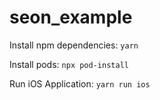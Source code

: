 # seon_example

Install npm dependencies:
`yarn`

Install pods:
`npx pod-install`

Run iOS Application:
`yarn run ios`
